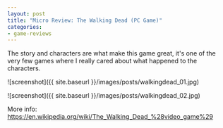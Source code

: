 ```yaml
---
layout: post
title: "Micro Review: The Walking Dead (PC Game)"
categories:
- game-reviews
---
```



The story and characters are what make this game great, it's one of the very few games where I really cared about what happened to the characters.


![screenshot]({{ site.baseurl }}/images/posts/walkingdead_01.jpg)

![screenshot]({{ site.baseurl }}/images/posts/walkingdead_02.jpg)


<p>More info: <a href="https://en.wikipedia.org/wiki/The_Walking_Dead_%28video_game%29">https://en.wikipedia.org/wiki/The_Walking_Dead_%28video_game%29</a><p>
